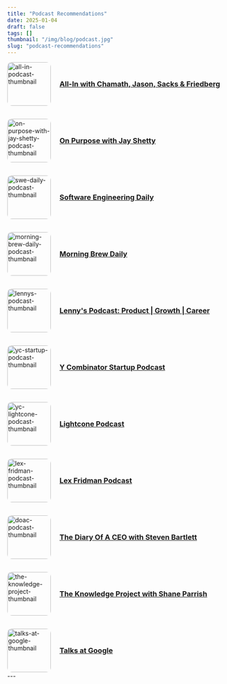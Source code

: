 ```yaml
---
title: "Podcast Recommendations"
date: 2025-01-04
draft: false
tags: []
thumbnail: "/img/blog/podcast.jpg"
slug: "podcast-recommendations"
---
```


<div style="display: flex; flex-direction: column; gap: 30px;">
 <div style="display: flex; align-items: center; gap: 20px; max-width: 800px;">
  <img src="/img/blog/all-in-thumbnail.jpg" 
       alt="all-in-podcast-thumbnail" 
       style="width: 100px; border-radius: 10px;"/>
  <div>
    <h3 style="margin: 0;"> 
      <a target="_blank" href="https://allin.com">
        All-In with Chamath, Jason, Sacks & Friedberg
      </a>
    </h3>
  </div>
</div>

<div style="display: flex; align-items: center; gap: 20px; max-width: 800px;">
  <img src="/img/blog/on-purpose-thumbnail.jpg" 
       alt="on-purpose-with-jay-shetty-podcast-thumbnail" 
       style="width: 100px; border-radius: 10px;"/>
  <div>
    <h3 style="margin: 0;"> 
      <a target="_blank" href="https://www.jayshetty.me/podcast">
        On Purpose with Jay Shetty
      </a>
    </h3>
  </div>
</div>

<div style="display: flex; align-items: center; gap: 20px; max-width: 800px;">
  <img src="/img/blog/swe-daily-thumbnail.jpg" 
       alt="swe-daily-podcast-thumbnail" 
       style="width: 100px; border-radius: 10px;"/>
  <div>
    <h3 style="margin: 0;"> 
      <a target="_blank" href="https://softwareengineeringdaily.com">
        Software Engineering Daily
      </a>
    </h3>
  </div>
</div>

<div style="display: flex; align-items: center; gap: 20px; max-width: 800px;">
  <img src="/img/blog/morning-brew-thumbnail.jpg" 
       alt="morning-brew-daily-podcast-thumbnail" 
       style="width: 100px; border-radius: 10px;"/>
  <div>
    <h3 style="margin: 0;"> 
      <a target="_blank" href="https://www.mbdailyshow.com">
        Morning Brew Daily
      </a>
    </h3>
  </div>
</div>

<div style="display: flex; align-items: center; gap: 20px; max-width: 800px;">
  <img src="/img/blog/lennys-thumbnail.jpg" 
       alt="lennys-podcast-thumbnail" 
       style="width: 100px; border-radius: 10px;"/>
  <div>
    <h3 style="margin: 0;"> 
      <a target="_blank" href="https://www.google.com/search?q=Lenny%27s+Podcast%3A+Product+%7C+Growth+%7C+Career&oq=Lenny%27s+Podcast%3A+Product+%7C+Growth+%7C+Career">
        Lenny's Podcast: Product | Growth | Career
      </a>
    </h3>
  </div>
</div>

<div style="display: flex; align-items: center; gap: 20px; max-width: 800px;">
  <img src="/img/blog/yc-startup-thumbnail.jpg" 
       alt="yc-startup-podcast-thumbnail" 
       style="width: 100px; border-radius: 10px;"/>
  <div>
    <h3 style="margin: 0;"> 
      <a target="_blank" href="https://www.google.com/search?q=Y+Combinator+Startup+Podcast&oq=Y+Combinator+Startup+Podcast">
        Y Combinator Startup Podcast
      </a>
    </h3>
  </div>
</div>

<div style="display: flex; align-items: center; gap: 20px; max-width: 800px;">
  <img src="/img/blog/yc-lightcone-thumbnail.jpg" 
       alt="yc-lightcone-podcast-thumbnail" 
       style="width: 100px; border-radius: 10px;"/>
  <div>
    <h3 style="margin: 0;"> 
      <a target="_blank" href="https://www.ycombinator.com/library/carousel/Lightcone%20Podcast">
        Lightcone Podcast
      </a>
    </h3>
  </div>
</div>

<div style="display: flex; align-items: center; gap: 20px; max-width: 800px;">
  <img src="/img/blog/lex-fridman-thumbnail.jpg" 
       alt="lex-fridman-podcast-thumbnail" 
       style="width: 100px; border-radius: 10px;"/>
  <div>
    <h3 style="margin: 0;"> 
      <a target="_blank" href="https://lexfridman.com/podcast">
        Lex Fridman Podcast
      </a>
    </h3>
  </div>
</div>

<div style="display: flex; align-items: center; gap: 20px; max-width: 800px;">
  <img src="/img/blog/doac-thumbnail.jpg" 
       alt="doac-podcast-thumbnail" 
       style="width: 100px; border-radius: 10px;"/>
  <div>
    <h3 style="margin: 0;"> 
      <a target="_blank" href="https://stevenbartlett.com/doac">
        The Diary Of A CEO with Steven Bartlett
      </a>
    </h3>
  </div>
  </div>

  <div style="display: flex; align-items: center; gap: 20px; max-width: 800px;">
  <img src="/img/blog/the-knowledge-project-thumbnail.jpg" 
       alt="the-knowledge-project-thumbnail" 
       style="width: 100px; border-radius: 10px;"/>
  <div>
    <h3 style="margin: 0;"> 
      <a target="_blank" href="https://fs.blog/episodes">
        The Knowledge Project with Shane Parrish
      </a>
    </h3>
   </div>
  </div>

  <div style="display: flex; align-items: center; gap: 20px; max-width: 800px;">
  <img src="/img/blog/talks-at-google-thumbnail.jpg" 
       alt="talks-at-google-thumbnail" 
       style="width: 100px; border-radius: 10px;"/>
  <div>
    <h3 style="margin: 0;"> 
      <a target="_blank" href="https://www.youtube.com/talksatgoogle">
        Talks at Google
      </a>
    </h3>
  </div>
 </div>
</div>
---
